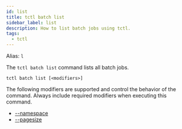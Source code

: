 ```yaml
---
id: list
title: tctl batch list
sidebar_label: list
description: How to list batch jobs using tctl.
tags:
  - tctl
---
```


Alias: `l`

The `tctl batch list` command lists all batch jobs.

`tctl batch list [<modifiers>]`

The following modifiers are supported and control the behavior of the command.
Always include required modifiers when executing this command.

- [--namespace](/tctl/modifiers#--namespace)
- [--pagesize](/tctl/modifiers#--pagesize)
